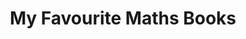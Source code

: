 ---
layout: wikibook
title: My Favourite Maths Books
books:
 - title: A Mathematician's Apology
   author: G. H. Hardy
   link: https://www.amazon.com/Mathematicians-Apology-G-H-Hardy/dp/1466402695
   notes: A haunting look at a retiring mathematician who knows he is past his prime. For those who have never experienced advanced maths this is a wonderful short book that hints at the poetry and beauty involved.
 - title: Fermat's Last Theorum
   author: Simon Singh
   link: https://www.amazon.com/Fermats-Last-Theorem-Simon-Singh-ebook/dp/B009UKUGXC
   notes: This is what rockstar maths looks like - being lonely and scared for 10 years followed by depression and then immortality. The story of how one of the most famous problems ever was solved by a single genius. Fascinating reading. Made me cry.
 - title: Gödel, Escher, Bach
   author: Douglas R. Hofstadter
   link: https://www.amazon.com/G%C3%B6del-Escher-Bach-Eternal-Golden/dp/0465026567
   notes: This book is sort of about Godel's incompleteness theorem. It also changed my life. I'm not kidding! Technically challenging for most non-maths people I think but still accessible with work. Did I mention it changed my life?
 - title: Logicomix
   author: Apostolos Doxiadis
   link: https://www.amazon.com/dp/B0117S8JSS/
   notes: If there was ever a maths superhero, Bertrand Russell might be right up there. This comic is funny, moving, emotional and accessible. Everyone should read this, regardless of how much you like maths.
 - title: Uncle Petros and Goldbach's Conjecture
   author: Apostolos Doxiadis
   link: https://www.amazon.com/dp/B0117S8JSS/
   notes: A novel by the same guy behind Logicomix. This is a bit more mathsy but also a cracking story. More about sense of purpose, redemption and the quest for knowledge than it is about maths.
---